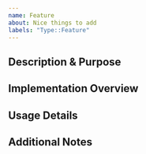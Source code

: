 ```yaml
---
name: Feature
about: Nice things to add
labels: "Type::Feature"
---
```


## Description & Purpose

## Implementation Overview

## Usage Details

## Additional Notes
